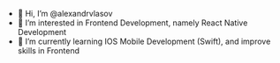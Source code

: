 - 👋 Hi, I’m @alexandrvlasov
- 👀 I’m interested in Frontend Development, namely React Native Development
- 🌱 I’m currently learning IOS Mobile Development (Swift), and improve skills in Frontend

<!---
alexandrvlasov/alexandrvlasov is a ✨ special ✨ repository because its `README.md` (this file) appears on your GitHub profile.
You can click the Preview link to take a look at your changes.
--->
